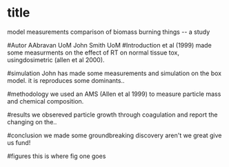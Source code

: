 # title
model measurements comparison of
biomass burning things -- a study

#Autor
AAbravan UoM
John Smith UoM
 #Introduction
et al (1999) made some measurments on the effect of RT on normal tissue tox, usingdosimetric  (allen et al 2000).

#simulation
John has made some measurements and simulation on the box model. it is reproduces some dominants..

#methodology
we used an AMS (Allen et al 1999) to measure particle mass and chemical composition.

#results
we obsereved particle growth through coagulation and report the changing on the..


#conclusion
we made some groundbreaking discovery
aren't we great
give us fund!

#figures
this is where fig one goes
